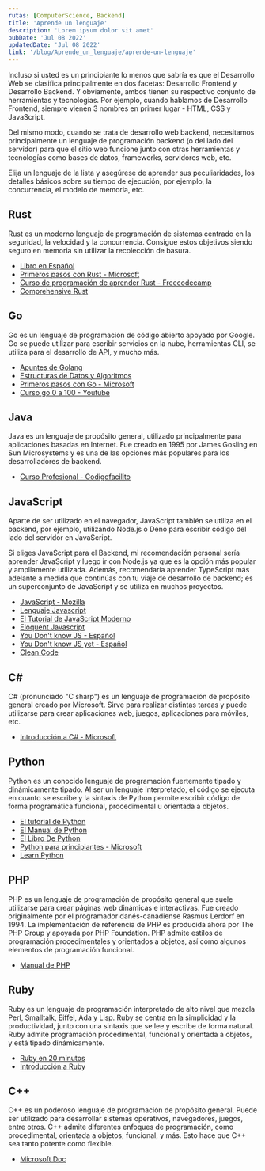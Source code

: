 ```yaml
---
rutas: [ComputerScience, Backend]
title: 'Aprende un lenguaje'
description: 'Lorem ipsum dolor sit amet'
pubDate: 'Jul 08 2022'
updatedDate: 'Jul 08 2022'
link: '/blog/Aprende_un_lenguaje/aprende-un-lenguaje'
---
```


Incluso si usted es un principiante lo menos que sabría es que el Desarrollo Web se clasifica principalmente en dos facetas: Desarrollo Frontend y Desarrollo Backend. Y obviamente, ambos tienen su respectivo conjunto de herramientas y tecnologías. Por ejemplo, cuando hablamos de Desarrollo Frontend, siempre vienen 3 nombres en primer lugar - HTML, CSS y JavaScript.

Del mismo modo, cuando se trata de desarrollo web backend, necesitamos principalmente un lenguaje de programación backend (o del lado del servidor) para que el sitio web funcione junto con otras herramientas y tecnologías como bases de datos, frameworks, servidores web, etc.

Elija un lenguaje de la lista y asegúrese de aprender sus peculiaridades, los detalles básicos sobre su tiempo de ejecución, por ejemplo, la concurrencia, el modelo de memoria, etc.

## Rust

Rust es un moderno lenguaje de programación de sistemas centrado en la seguridad, la velocidad y la concurrencia. Consigue estos objetivos siendo seguro en memoria sin utilizar la recolección de basura.

* [Libro en Español](https://goyox86.github.io/elpr/)
* [Primeros pasos con Rust - Microsoft](https://learn.microsoft.com/es-es/training/paths/rust-first-steps/)
* [Curso de programación de aprender Rust - Freecodecamp](https://www.freecodecamp.org/espanol/news/rust-en-replit/)
* [Comprehensive Rust](https://google.github.io/comprehensive-rust/es/index.html)

## Go

Go es un lenguaje de programación de código abierto apoyado por Google. Go se puede utilizar para escribir servicios en la nube, herramientas CLI, se utiliza para el desarrollo de API, y mucho más.

* [Apuntes de Golang](https://apuntes.de/golang/#gsc.tab=0)
* [Estructuras de Datos y Algoritmos](https://apuntes.de/golang-estructuras-de-datos-y-algoritmos/#gsc.tab=0)
* [Primeros pasos con Go - Microsoft](https://learn.microsoft.com/es-es/training/paths/go-first-steps/)
* [Curso go 0 a 100 - Youtube](https://youtube.com/playlist?list=PLl_hIu4u7P64MEJpR3eVwQ1l_FtJq4a5g&si=yYWCZb9qQITuI0xd)

## Java
Java es un lenguaje de propósito general, utilizado principalmente para aplicaciones basadas en Internet. Fue creado en 1995 por James Gosling en Sun Microsystems y es una de las opciones más populares para los desarrolladores de backend.

* [Curso Profesional - Codigofacilito](https://codigofacilito.com/cursos/java-profesional)

## JavaScript
Aparte de ser utilizado en el navegador, JavaScript también se utiliza en el backend, por ejemplo, utilizando Node.js o Deno para escribir código del lado del servidor en JavaScript.

Si eliges JavaScript para el Backend, mi recomendación personal sería aprender JavaScript y luego ir con Node.js ya que es la opción más popular y ampliamente utilizada. Además, recomendaría aprender TypeScript más adelante a medida que continúas con tu viaje de desarrollo de backend; es un superconjunto de JavaScript y se utiliza en muchos proyectos.

* [JavaScript - Mozilla](https://developer.mozilla.org/es/docs/Web/JavaScript)
* [Lenguaje Javascript](https://lenguajejs.com/javascript/)
* [El Tutorial de JavaScript Moderno](https://es.javascript.info)
* [Eloquent Javascript](https://eloquentjs-es.thedojo.mx/Eloquent_JavaScript.pdf)
* [You Don't know JS - Español](https://daniel-morales.gitbook.io/javascript-avanzado-en-espanol/)
* [You Don't know JS yet - Español](/blog/You_Dont_Know_JS_Yet/libros/you-dont-know-js-yet/readme)
* [Clean Code](https://github.com/andersontr15/clean-code-javascript-es)

## C#
C# (pronunciado "C sharp") es un lenguaje de programación de propósito general creado por Microsoft. Sirve para realizar distintas tareas y puede utilizarse para crear aplicaciones web, juegos, aplicaciones para móviles, etc.

* [Introducción a C# - Microsoft](https://learn.microsoft.com/es-es/dotnet/csharp/tour-of-csharp/tutorials/)

## Python
Python es un conocido lenguaje de programación fuertemente tipado y dinámicamente tipado. Al ser un lenguaje interpretado, el código se ejecuta en cuanto se escribe y la sintaxis de Python permite escribir código de forma programática funcional, procedimental u orientada a objetos.

* [El tutorial de Python](https://docs.python.org/es/3/tutorial/)
* [El Manual de Python](https://www.freecodecamp.org/espanol/news/el-manual-de-python/)
* [El Libro De Python](https://ellibrodepython.com)
* [Python para principiantes - Microsoft](https://learn.microsoft.com/es-es/training/paths/beginner-python/)
* [Learn Python](https://www.learnpython.org/es/)

## PHP
PHP es un lenguaje de programación de propósito general que suele utilizarse para crear páginas web dinámicas e interactivas. Fue creado originalmente por el programador danés-canadiense Rasmus Lerdorf en 1994. La implementación de referencia de PHP es producida ahora por The PHP Group y apoyada por PHP Foundation. PHP admite estilos de programación procedimentales y orientados a objetos, así como algunos elementos de programación funcional.

* [Manual de PHP](https://www.php.net/manual/es/index.php)

## Ruby
Ruby es un lenguaje de programación interpretado de alto nivel que mezcla Perl, Smalltalk, Eiffel, Ada y Lisp. Ruby se centra en la simplicidad y la productividad, junto con una sintaxis que se lee y escribe de forma natural. Ruby admite programación procedimental, funcional y orientada a objetos, y está tipado dinámicamente.

* [Ruby en 20 minutos](https://www.ruby-lang.org/es/documentation/quickstart/)
* [Introducción a Ruby](https://makeitrealcamp.gitbook.io/ruby-book/)

## C++
C++ es un poderoso lenguaje de programación de propósito general. Puede ser utilizado para desarrollar sistemas operativos, navegadores, juegos, entre otros. C++ admite diferentes enfoques de programación, como procedimental, orientada a objetos, funcional, y más. Esto hace que C++ sea tanto potente como flexible.

* [Microsoft Doc](https://learn.microsoft.com/es-es/cpp/cpp/?view=msvc-170)